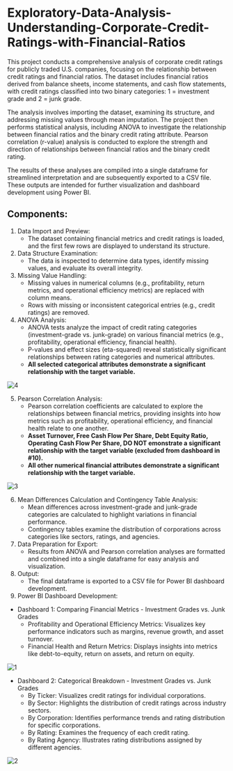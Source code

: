 # Exploratory-Data-Analysis-Understanding-Corporate-Credit-Ratings-with-Financial-Ratios
This project conducts a comprehensive analysis of corporate credit ratings for publicly traded U.S. companies, focusing on the relationship between credit ratings and financial ratios. The dataset includes financial ratios derived from balance sheets, income statements, and cash flow statements, with credit ratings classified into two binary categories: 1 = investment grade and 2 = junk grade.

The analysis involves importing the dataset, examining its structure, and addressing missing values through mean imputation. The project then performs statistical analysis, including ANOVA to investigate the relationship between financial ratios and the binary credit rating attribute. Pearson correlation (r-value) analysis is conducted to explore the strength and direction of relationships between financial ratios and the binary credit rating.

​The results of these analyses are compiled into a single dataframe for streamlined interpretation and are subsequently exported to a CSV file. These outputs are intended for further visualization and dashboard development using Power BI.

## Components:

1. Data Import and Preview:
   -  The dataset containing financial metrics and credit ratings is loaded, and the first few rows are displayed to understand its structure.
2. Data Structure Examination:
   - The data is inspected to determine data types, identify missing values, and evaluate its overall integrity.
3. Missing Value Handling:
   - Missing values in numerical columns (e.g., profitability, return metrics, and operational efficiency metrics) are replaced with column means.
   - Rows with missing or inconsistent categorical entries (e.g., credit ratings) are removed.
4. ANOVA Analysis:
   - ANOVA tests analyze the impact of credit rating categories (investment-grade vs. junk-grade) on various financial metrics (e.g., profitability, operational efficiency, financial health).
   - P-values and effect sizes (eta-squared) reveal statistically significant relationships between rating categories and numerical attributes.
   - **All selected categorical attributes demonstrate a significant relationship with the target variable.**
   
![4](https://github.com/user-attachments/assets/e895f7dc-3ea8-4692-bbd6-9944175dbc32)

5. Pearson Correlation Analysis:
   - Pearson correlation coefficients are calculated to explore the relationships between financial metrics, providing insights into how metrics such as profitability, operational efficiency, and financial health relate to one another.
   - **Asset Turnover, Free Cash Flow Per Share, Debt Equity Ratio, Operating Cash Flow Per Share, DO NOT emonstrate a significant relationship with the target variable (excluded from dashboard in #10).**
   - **All other numerical financial attributes demonstrate a significant relationship with the target variable.**

![3](https://github.com/user-attachments/assets/a7a2408a-8042-4a80-83f1-b6cb2f0b617c)


6. Mean Differences Calculation and Contingency Table Analysis:
   - Mean differences across investment-grade and junk-grade categories are calculated to highlight variations in financial performance.
   - Contingency tables examine the distribution of corporations across categories like sectors, ratings, and agencies.
8. Data Preparation for Export:
   - Results from ANOVA and Pearson correlation analyses are formatted and combined into a single dataframe for easy analysis and visualization.
9. Output:
   - The final dataframe is exported to a CSV file for Power BI dashboard development.
10. Power BI Dashboard Development:
   - Dashboard 1: Comparing Financial Metrics - Investment Grades vs. Junk Grades
      - Profitability and Operational Efficiency Metrics: Visualizes key performance indicators such as margins, revenue growth, and asset turnover.
      - Financial Health and Return Metrics: Displays insights into metrics like debt-to-equity, return on assets, and return on equity.

![1](https://github.com/user-attachments/assets/1f58a347-a2fa-4ac2-a71d-562c6e6d3e07)

   - Dashboard 2: Categorical Breakdown - Investment Grades vs. Junk Grades
      - By Ticker: Visualizes credit ratings for individual corporations.
      - By Sector: Highlights the distribution of credit ratings across industry sectors.
      - By Corporation: Identifies performance trends and rating distribution for specific corporations.
      - By Rating: Examines the frequency of each credit rating.
      - By Rating Agency: Illustrates rating distributions assigned by different agencies.

![2](https://github.com/user-attachments/assets/e5e01306-5309-4d67-8d6b-afba10078ac8)

